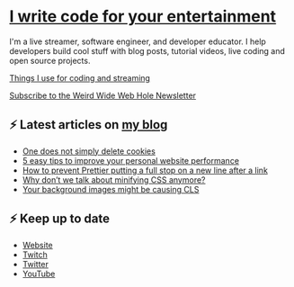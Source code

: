 # [I write code for your entertainment](https://www.twitch.tv/videos/1971055901)

I'm a live streamer, software engineer, and developer educator. I help developers build cool stuff with blog posts, tutorial videos, live coding and open source projects.

[Things I use for coding and streaming](https://whitep4nth3r.com/uses/)

[Subscribe to the Weird Wide Web Hole Newsletter](https://buttondown.email/weirdwidewebhole)

## ⚡️ Latest articles on [my blog](https://whitep4nth3r.com)

<!-- BLOG-POST-LIST:START -->
- [One does not simply delete cookies](https://whitep4nth3r.com/blog/cookies-not-deleted/)
- [5 easy tips to improve your personal website performance](https://blog.sentry.io/5-easy-tips-to-improve-your-personal-website-performance/)
- [How to prevent Prettier putting a full stop on a new line after a link](https://whitep4nth3r.com/blog/prevent-prettier-putting-a-full-stop-on-a-new-line/)
- [Why don’t we talk about minifying CSS anymore?](https://blog.sentry.io/why-dont-we-talk-about-minifying-css/)
- [Your background images might be causing CLS](https://blog.sentry.io/your-background-images-might-be-causing-cls/)
<!-- BLOG-POST-LIST:END -->

## ⚡️ Keep up to date

- [Website](https://whitep4nth3r.com/)
- [Twitch](https://twitch.tv/whitep4nth3r)
- [Twitter](https://twitter.com/whitep4nth3r)
- [YouTube](https://www.youtube.com/c/whitep4nth3r/videos)
